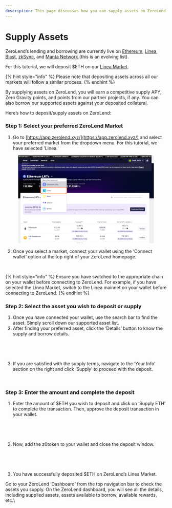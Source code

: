 ```yaml
---
description: This page discusses how you can supply assets on ZeroLend.
---
```


# Supply Assets

ZeroLend’s lending and borrowing are currently live on [Ethereum](https://app.zerolend.xyz/?marketName=proto\_mainnet\_lrt\_v3), [Linea](https://app.zerolend.xyz/?marketName=proto\_linea\_v3), [Blast](https://app.zerolend.xyz/?marketName=proto\_blast\_v3), [zkSync](https://app.zerolend.xyz/?marketName=proto\_zksync\_era\_v3), and [Manta Network ](https://app.zerolend.xyz/?marketName=proto\_manta\_v3)(this is an evolving list).

For this tutorial, we will deposit $ETH on our [Linea Market](https://app.zerolend.xyz/?marketName=proto\_linea\_v3).&#x20;

{% hint style="info" %}
Please note that depositing assets across all our markets will follow a similar process.&#x20;
{% endhint %}

By supplying assets on ZeroLend, you will earn a competitive supply APY, Zero Gravity points, and points from our partner projects, if any. You can also borrow our supported assets against your deposited collateral.&#x20;

Here’s how to deposit/supply assets on ZeroLend:

### Step 1: Select your preferred ZeroLend Market

1. Go to [https://app.zerolend.xyz/](https://app.zerolend.xyz/) and select your preferred market from the dropdown menu. For this tutorial, we have selected 'Linea.'&#x20;

<figure><img src="../../.gitbook/assets/link 1 s.png" alt=""><figcaption></figcaption></figure>

2. Once you select a market, connect your wallet using the ‘Connect wallet’ option at the top right of your ZeroLend homepage.&#x20;

<figure><img src="../../.gitbook/assets/Screenshot 2024-04-08 at 8.38.05 PM.png" alt=""><figcaption></figcaption></figure>

{% hint style="info" %}
Ensure you have switched to the appropriate chain on your wallet before connecting to ZeroLend. For example, if you have selected the Linea Market, switch to the Linea mainnet on your wallet before connecting to ZeroLend.
{% endhint %}

### Step 2: Select the asset you wish to deposit or supply&#x20;

1. Once you have connected your wallet, use the search bar to find the asset. Simply scroll down our supported asset list.
2. After finding your preferred asset, click the ‘Details’ button to know the supply and borrow details.&#x20;

<figure><img src="../../.gitbook/assets/Screenshot 2024-04-08 at 8.39.13 PM.png" alt=""><figcaption></figcaption></figure>

<figure><img src="../../.gitbook/assets/Screenshot 2024-04-08 at 8.41.24 PM.png" alt=""><figcaption></figcaption></figure>

3. If you are satisfied with the supply terms, navigate to the ‘Your Info’ section on the right and click ‘Supply’ to proceed with the deposit.

<figure><img src="../../.gitbook/assets/Screenshot 2024-04-08 at 8.41.56 PM.png" alt=""><figcaption></figcaption></figure>



### Step 3: Enter the amount and complete the deposit&#x20;

1. Enter the amount of $ETH you wish to deposit and click on ‘Supply ETH’ to complete the transaction. Then, approve the deposit transaction in your wallet.

<figure><img src="../../.gitbook/assets/Screenshot 2024-04-08 at 8.43.43 PM.png" alt=""><figcaption></figcaption></figure>

<figure><img src="../../.gitbook/assets/Screenshot 2024-04-08 at 8.44.17 PM.png" alt=""><figcaption></figcaption></figure>

2. Now, add the z0token to your wallet and close the deposit window.

<figure><img src="../../.gitbook/assets/Screenshot 2024-04-08 at 8.46.15 PM.png" alt=""><figcaption></figcaption></figure>

<figure><img src="../../.gitbook/assets/Screenshot 2024-04-08 at 8.47.05 PM.png" alt=""><figcaption></figcaption></figure>

3. You have successfully deposited $ETH on ZeroLend’s Linea Market.&#x20;

Go to your ZeroLend ‘Dashboard’ from the top navigation bar to check the assets you supply. On the ZeroLend dashboard, you will see all the details, including supplied assets, assets available to borrow, available rewards, etc.\


<figure><img src="../../.gitbook/assets/Screenshot 2024-04-08 at 8.58.17 PM.png" alt=""><figcaption></figcaption></figure>

<figure><img src="../../.gitbook/assets/Screenshot 2024-04-08 at 9.19.49 PM.png" alt=""><figcaption></figcaption></figure>

